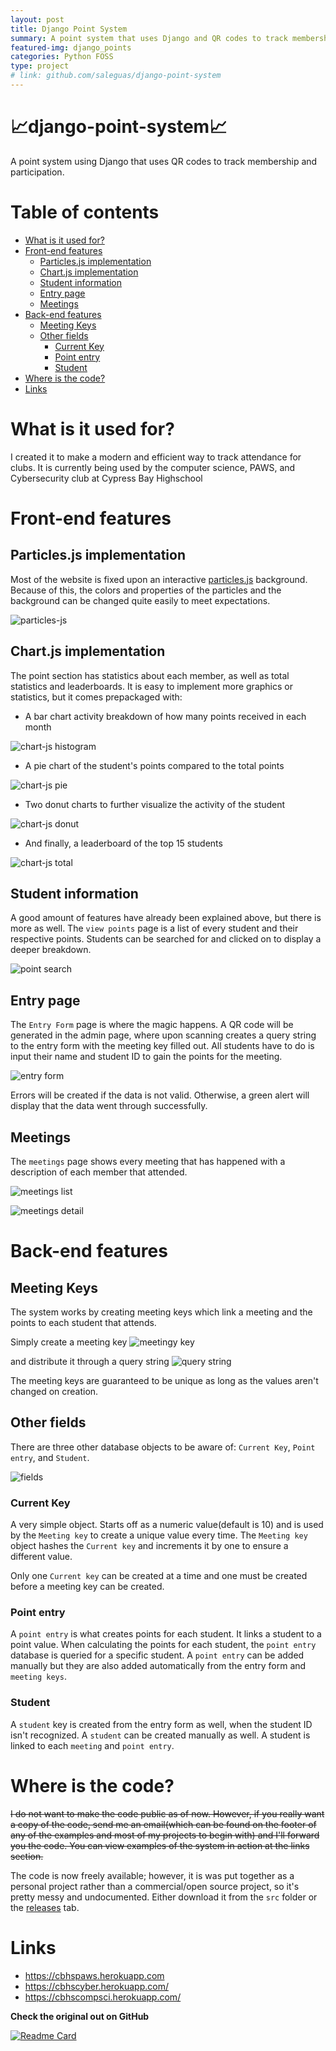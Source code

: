 ```yaml
---
layout: post
title: Django Point System
summary: A point system that uses Django and QR codes to track membership and participation.
featured-img: django_points
categories: Python FOSS
type: project
# link: github.com/saleguas/django-point-system
---
```

# 📈django-point-system📈
A point system using Django that uses QR codes to track membership and participation.

# Table of contents
- [What is it used for?](#what-is-it-used-for-)
- [Front-end features](#front-end-features)
  * [Particles.js implementation](#particlesjs-implementation)
  * [Chart.js implementation](#chartjs-implementation)
  * [Student information](#student-information)
  * [Entry page](#entry-page)
  * [Meetings](#meetings)
- [Back-end features](#back-end-features)
  * [Meeting Keys](#meeting-keys)
  * [Other fields](#other-fields)
    + [Current Key](#current-key)
    + [Point entry](#point-entry)
    + [Student](#student)
- [Where is the code?](#where-is-the-code-)
- [Links](#links)

# What is it used for?

I created it to make a modern and efficient way to track attendance for clubs. It is currently being used by the computer science, PAWS, and Cybersecurity club at Cypress Bay Highschool

# Front-end features

## Particles.js implementation

Most of the website is fixed upon an interactive [particles.js](https://vincentgarreau.com/particles.js/) background. Because of this, the colors and properties of the particles and the background can be changed quite easily to meet expectations.

![particles-js](https://github.com/saleguas/django-point-system/raw/master/md/particles-js.png)

## Chart.js implementation

The point section has statistics about each member, as well as total statistics and leaderboards. It is easy to implement more graphics or statistics, but it comes prepackaged with:

* A bar chart activity breakdown of how many points received in each month

![chart-js histogram](https://github.com/saleguas/django-point-system/raw/master/md/chart-js-histogram.png)

* A pie chart of the student's points compared to the total points

![chart-js pie](https://github.com/saleguas/django-point-system/raw/master/md/chart-js-pie.png)

* Two donut charts to further visualize the activity of the student

![chart-js donut](https://github.com/saleguas/django-point-system/raw/master/md/chart-js-donut.png)

* And finally, a leaderboard of the top 15 students

![chart-js total](https://github.com/saleguas/django-point-system/raw/master/md/chart-js-total.png)

## Student information

A good amount of features have already been explained above, but there is more as well. The `view points` page is a list of every student and their respective points. Students can be searched for and clicked on to display a deeper breakdown.

![point search](https://github.com/saleguas/django-point-system/raw/master/md/point-search.gif)

## Entry page

The `Entry Form` page is where the magic happens. A QR code will be generated in the admin page, where upon scanning creates a query string to the entry form with the meeting key filled out. All students have to do is input their name and student ID to gain the points for the meeting.

![entry form](https://github.com/saleguas/django-point-system/raw/master/md/entry-form.png)

Errors will be created if the data is not valid. Otherwise, a green alert will display that the data went through successfully.

## Meetings

The `meetings` page shows every meeting that has happened with a description of each member that attended.

![meetings list](https://github.com/saleguas/django-point-system/raw/master/md/meetings-list.png)

![meetings detail](https://github.com/saleguas/django-point-system/raw/master/md/meetings-detail.png)

# Back-end features

## Meeting Keys

The system works by creating meeting keys which link a meeting and the points to each student that attends.

Simply create a meeting key
![meetingy key](https://github.com/saleguas/django-point-system/raw/master/md/meetingkey.gif)

and distribute it through a query string
![query string](https://github.com/saleguas/django-point-system/raw/master/md/url-parameter.PNG)


The meeting keys are guaranteed to be unique as long as the values aren't changed on creation.

## Other fields

There are three other database objects to be aware of: `Current Key`, `Point entry`, and `Student`.

![fields](https://github.com/saleguas/django-point-system/raw/master/md/fields.png)

### Current Key

A very simple object. Starts off as a numeric value(default is 10) and is used by the `Meeting key` to create a unique value every time. The `Meeting key` object hashes the `Current key` and increments it by one to ensure a different value.

Only one `Current key` can be created at a time and one must be created before a meeting key can be created.

### Point entry

A `point entry` is what creates points for each student. It links a student to a point value. When calculating the points for each student, the `point entry` database is queried for a specific student. A `point entry` can be added manually but they are also added automatically from the entry form and `meeting keys`.

### Student

A `student` key is created from the entry form as well, when the student ID isn't recognized. A `student` can be created manually as well. A student is linked to each `meeting` and `point entry`.

# Where is the code?

~~I do not want to make the code public as of now. However, if you really want a copy of the code, send me an email(which can be found on the footer of any of the examples and most of my projects to begin with) and I'll forward you the code. You can view examples of the system in action at the links section.~~

The code is now freely available; however, it is was put together as a personal project rather than a commercial/open source project, so it's pretty messy and undocumented. Either download it from the `src` folder or the [releases](https://github.com/saleguas/django-point-system/releases) tab.

# Links

* https://cbhspaws.herokuapp.com
* https://cbhscyber.herokuapp.com/
* https://cbhscompsci.herokuapp.com/

**Check the original out on GitHub**

[![Readme Card](https://github-readme-stats.vercel.app/api/pin/?username=saleguas&repo=django-point-system)](https://github.com/saleguas/django-point-system)